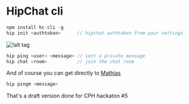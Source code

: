 HipChat cli
==

```javascript
npm install hc-cli -g
hip init <authtoken>      // hipchat authtoken from your settings
```

![!alt tag](http://s13.postimg.org/glysi4wzr/Screen_Shot_2014_04_06_at_12_04_10_AM.png)


```javascript
hip ping <user> <message> // sent a private message
hip chat <room>           // join the chat room
```

And of course you can get directly to [Mathias](https://github.com/mafintosh)
```javascript
hip pingm <message>
```

That's a draft version done for CPH hackaton #5
